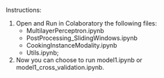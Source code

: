 Instructions:

1. Open and Run in Colaboratory the following files:
    - MultilayerPerceptron.ipynb
    - PostProcessing_SlidingWindows.ipynb
    - CookingInstanceModality.ipynb
    - Utils.ipynb;
2. Now you can choose to run model1.ipynb or model1_cross_validation.ipynb.
